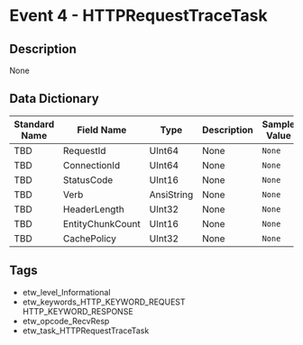 # Event 4 - HTTPRequestTraceTask

## Description
None

## Data Dictionary
|Standard Name|Field Name|Type|Description|Sample Value|
|---|---|---|---|---|
|TBD|RequestId|UInt64|None|`None`|
|TBD|ConnectionId|UInt64|None|`None`|
|TBD|StatusCode|UInt16|None|`None`|
|TBD|Verb|AnsiString|None|`None`|
|TBD|HeaderLength|UInt32|None|`None`|
|TBD|EntityChunkCount|UInt16|None|`None`|
|TBD|CachePolicy|UInt32|None|`None`|

## Tags
* etw_level_Informational
* etw_keywords_HTTP_KEYWORD_REQUEST HTTP_KEYWORD_RESPONSE
* etw_opcode_RecvResp
* etw_task_HTTPRequestTraceTask
